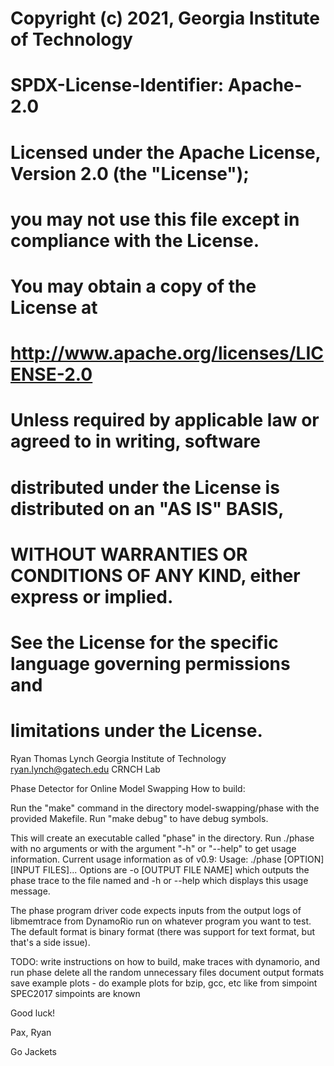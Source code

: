 # Copyright (c) 2021, Georgia Institute of Technology
#
# SPDX-License-Identifier: Apache-2.0
#
# Licensed under the Apache License, Version 2.0 (the "License");
# you may not use this file except in compliance with the License.
# You may obtain a copy of the License at
#
#     http://www.apache.org/licenses/LICENSE-2.0
#
# Unless required by applicable law or agreed to in writing, software
# distributed under the License is distributed on an "AS IS" BASIS,
# WITHOUT WARRANTIES OR CONDITIONS OF ANY KIND, either express or implied.
# See the License for the specific language governing permissions and
# limitations under the License.


Ryan Thomas Lynch
Georgia Institute of Technology
ryan.lynch@gatech.edu
CRNCH Lab

Phase Detector for Online Model Swapping
How to build:

Run the "make" command in the directory model-swapping/phase with the provided Makefile. Run "make debug" to have debug symbols.

This will create an executable called "phase" in the directory. Run ./phase with no arguments or with the argument "-h" or "--help" to get usage information.
Current usage information as of v0.9:
Usage: ./phase [OPTION] [INPUT FILES]...
Options are -o [OUTPUT FILE NAME] which outputs the phase trace to the file named
and -h or --help which displays this usage message.

The phase program driver code expects inputs from the output logs of libmemtrace from DynamoRio run on whatever program you want to test.
The default format is binary format (there was support for text format, but that's a side issue).



TODO:
write instructions on how to build, make traces with dynamorio, and run phase
delete all the random unnecessary files
document output formats
save example plots - do example plots for bzip, gcc, etc like from simpoint
SPEC2017 simpoints are known



Good luck!

Pax,
Ryan

Go Jackets
